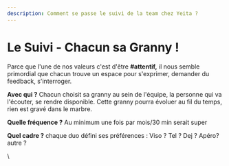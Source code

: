 ```yaml
---
description: Comment se passe le suivi de la team chez Yeita ?
---
```


# Le Suivi - Chacun sa Granny !

Parce que l'une de nos valeurs c'est d'être **#attentif,** il nous semble primordial que chacun trouve un espace pour s'exprimer, demander du feedback, s'interroger.&#x20;

**Avec qui ?** Chacun choisit sa granny au sein de l'équipe, la personne qui va l'écouter, se rendre disponible. Cette granny pourra évoluer au fil du temps, rien est gravé dans le marbre.&#x20;

**Quelle fréquence ?** Au minimum une fois par mois/30 min serait super

**Quel cadre ?**  chaque duo défini ses préférences : Viso ? Tel ? Dej ? Apéro? autre ?

\
